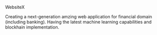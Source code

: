WebsiteX

Creating a next-generation amzing web application for financial domain (including banking). Having the latest machine learning capabilities 
and blockhain implementation.


